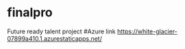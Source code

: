 # finalpro
Future ready talent project
#Azure link https://white-glacier-07899a410.1.azurestaticapps.net/
